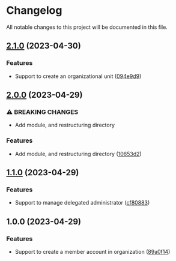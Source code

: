 # Changelog

All notable changes to this project will be documented in this file.

## [2.1.0](https://github.com/aws-ss/terraform-aws-organizations/compare/v2.0.0...v2.1.0) (2023-04-30)


### Features

* Support to create an organizational unit ([094e9d9](https://github.com/aws-ss/terraform-aws-organizations/commit/094e9d90ad336f09e256836049c9bee3191e9cf7))

## [2.0.0](https://github.com/aws-ss/terraform-aws-organizations/compare/v1.1.0...v2.0.0) (2023-04-29)


### ⚠ BREAKING CHANGES

* Add module, and restructuring directory

### Features

* Add module, and restructuring directory ([10653d2](https://github.com/aws-ss/terraform-aws-organizations/commit/10653d27591bc8bd4af0592707c969af95189920))

## [1.1.0](https://github.com/aws-ss/terraform-aws-organizations/compare/v1.0.0...v1.1.0) (2023-04-29)


### Features

* Support to manage delegated administrator ([cf80883](https://github.com/aws-ss/terraform-aws-organizations/commit/cf808835eeb2ab2fba24cc12dbaac00e97125ac2))

## 1.0.0 (2023-04-29)


### Features

* Support to create a member account in organization ([89a0f14](https://github.com/aws-ss/terraform-aws-organizations/commit/89a0f14c885bbe3da1a05efc7beb9b06ea2b1196))
